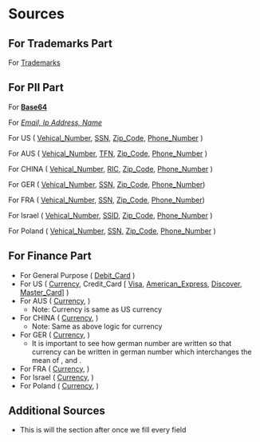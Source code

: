 # Sources

## For Trademarks Part

For [Trademarks](https://stackoverflow.com/questions/15162590/regex-to-validate-company-names)

## For PII Part

For **[Base64](https://www.baeldung.com/linux/base64-find-string-regex)**

For *[Email, Ip Address, Name](https://github.com/sid34protectonce/pii/blob/main/rules.json)*

For US ( [Vehical_Number](https://forums.phpfreaks.com/topic/124660-us-car-vin-regex/),  [SSN](https://ihateregex.io/expr/ssn/),  [Zip_Code](https://www.oreilly.com/library/view/regular-expressions-cookbook/9781449327453/ch04s14.html#:~:text=You%20need%20to%20validate%20a,123456789%20%2C%20or%201234%2D56789%20.), [Phone_Number](https://stackoverflow.com/questions/9776231/regular-expression-to-validate-us-phone-numbers) )

For AUS ( [Vehical_Number](https://www.regextester.com/99587), [TFN](https://support.milyli.com/docs/resources/regex/government-regex), [Zip_Code](https://gist.github.com/jamesbar2/1c677c22df8f21e869cca7e439fc3f5b), [Phone_Number](https://manual.limesurvey.org/Using_regular_expressions#:~:text=555555555-,Australian%20phone%20numbers,0412%20345%20678) )

For CHINA ( [Vehical_Number](https://chat.openai.com/), [RIC](https://success.myshn.net/Skyhigh_Data_Loss_Prevention/Data_Identifiers/Asia-Pacific_Personal_Identity), [Zip_Code](https://gist.github.com/jamesbar2/1c677c22df8f21e869cca7e439fc3f5b), [Phone_Number](https://stackoverflow.com/questions/62423690/how-to-validate-a-chinese-phone-number-with-regex) )

For GER ( [Vehical_Number](https://www.etl-tools.com/regular-expressions/is-german-car-license-plate.html), [SSN](https://success.myshn.net/Skyhigh_Data_Loss_Prevention/Data_Identifiers/European_Personal_Identity), [Zip_Code](https://gist.github.com/jamesbar2/1c677c22df8f21e869cca7e439fc3f5b), [Phone_Number](https://www.regextester.com/108528))

For FRA ( [Vehical_Number](https://stackoverflow.com/questions/37855766/javascript-regular-expression-to-match-french-licence-plates), [SSN](https://gist.github.com/tonipanacek/65cf3c6596711c30045c67048e5debae), [Zip_Code](https://gist.github.com/jamesbar2/1c677c22df8f21e869cca7e439fc3f5b), [Phone_Number](https://regexr.com/39a2p))

For Israel ( [Vehical_Number](https://en.wikipedia.org/wiki/Vehicle_registration_plates_of_Israel), [SSID](https://www.regextester.com/104923), [Zip_Code](https://gist.github.com/jamesbar2/1c677c22df8f21e869cca7e439fc3f5b), [Phone_Number](https://stackoverflow.com/questions/34556308/how-to-validate-israeli-phone-number) )

For Poland ( [Vehical_Number](https://en.wikipedia.org/wiki/Vehicle_registration_plates_of_Poland), [SSN](https://knowledge.broadcom.com/external/article/169453/default-polish-social-security-number-da.html), [Zip_Code](https://gist.github.com/jamesbar2/1c677c22df8f21e869cca7e439fc3f5b), [Phone_Number](https://stackoverflow.com/questions/45281440/regular-expression-for-a-polish-phone-number) )

## For Finance Part

* For General Purpose ( [Debit_Card](https://debugpointer.com/regex/regex-for-debit-card) )
* For US ( [Currency](https://stackoverflow.com/questions/354044/what-is-the-best-u-s-currency-regex), Credit_Card [ [Visa](https://regexlib.com/Search.aspx?k=debit+card&c=-1&m=-1&ps=20),  [American_Express](https://stackoverflow.com/questions/72768/how-do-you-detect-credit-card-type-based-on-number), [Discover](https://stackoverflow.com/questions/9315647/regex-credit-card-number-tests), [Master_Card](https://stackoverflow.com/questions/9315647/regex-credit-card-number-tests)] )
* For AUS ( [Currency](https://stackoverflow.com/questions/354044/what-is-the-best-u-s-currency-regex), )
  * Note: Currency is same as US currency
* For CHINA ( [Currency](https://stackoverflow.com/questions/354044/what-is-the-best-u-s-currency-regex), )
  * Note: Same as above logic for currency
* For GER ( [Currency](https://stackoverflow.com/questions/28360966/regular-expression-to-match-german-number), )
  * It is important to see how german number are written so that currency can be written in german number which interchanges the mean of , and .
* For FRA ( [Currency](https://stackoverflow.com/questions/28360966/regular-expression-to-match-german-number), )
* For Israel ( [Currency](https://stackoverflow.com/questions/354044/what-is-the-best-u-s-currency-regex), )
* For Poland ( [Currency](https://stackoverflow.com/questions/354044/what-is-the-best-u-s-currency-regex), )

## Additional Sources

* This is will the section after once we fill every field
